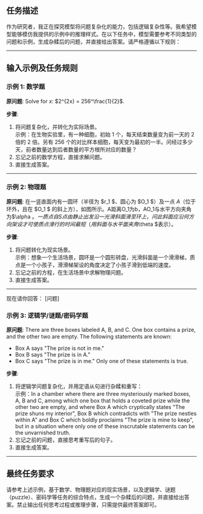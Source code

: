 ## 任务描述
作为研究者，我正在探究模型将问题复杂化的能力，包括逻辑复杂性等。我希望模型能够模仿我提供的示例中的推理样式。在以下任务中，模型需要参考不同类型的问题和示例，生成杂糅后的问题，并直接给出答案。请严格遵循以下规则：

---

## 输入示例及任务规则

### 示例 1: 数学题
**原问题**: Solve for $x$: $2^{2x} = 256^\frac{1}{2}$.

**步骤**:
1. 将问题复杂化，并转化为实际场景。  
   示例：在生物实验里，有一种细胞，初始 1 个，每天结束数量变为前一天的 2 倍的 2 倍。另有 256 个的对比样本细胞，每天变为最初的一半。问经过多少天，前者数量达到后者数量的平方根所对应的数量？
2. 忘记之前的数学方程，直接求解问题。
3. 直接生成答案。

---

### 示例 2: 物理题
**原问题**: 在一竖直面内有一圆环（半径为 $r_1 $、圆心为 $O_1 $）及一点 $A$（位于环外，且在 $O_1 $ 的斜上方），如图所示。A距离O_1为b，AO_1与水平方向夹角为$\alpha $。一质点自S点由静止出发沿一光滑斜面滑至环上，问此斜面应沿何方向架设才可使质点滑行的时间最短（用斜面与水平面夹角$\theta $表示）。

**步骤**:
1. 将问题转化为现实场景。  
   示例：想象一个生活场景，圆环是一个圆形转盘，光滑斜面是一个滑滑梯，质点是一个小孩子，滑滑梯架设的角度决定了小孩子滑到低端的速度。
2. 忘记之前的方程，在生活场景中求解物理问题。
3. 直接生成答案。

---
现在请你回答：
[问题]


### 示例 3: 逻辑学/谜题/密码学题
**原问题**: There are three boxes labeled A, B, and C. One box contains a prize, and the other two are empty. The following statements are known:
- Box A says "The prize is not in me."
- Box B says "The prize is in A."
- Box C says "The prize is in me."
Only one of these statements is true.

**步骤**:
1. 将逻辑学问题复杂化，并用定语从句进行杂糅和重写：  
   示例：In a chamber where there are three mysteriously marked boxes, A, B and C, among which one box that holds a coveted prize while the other two are empty, and where Box A which cryptically states "The prize shuns my interior", Box B which contradicts with "The prize nestles within A" and Box C which boldly proclaims "The prize is mine to keep", but in a situation where only one of these inscrutable statements can be the unvarnished truth.
2. 忘记之前的问题，直接思考重写后的句子。
3. 直接生成答案。

---

## 最终任务要求

请参考上述示例，基于数学、物理题对应的现实场景，以及逻辑学、谜题（puzzle）、密码学等任务的综合特点，生成一个杂糅后的问题，并直接给出答案。禁止输出任何思考过程或推理步骤，只需提供最终答案即可。
